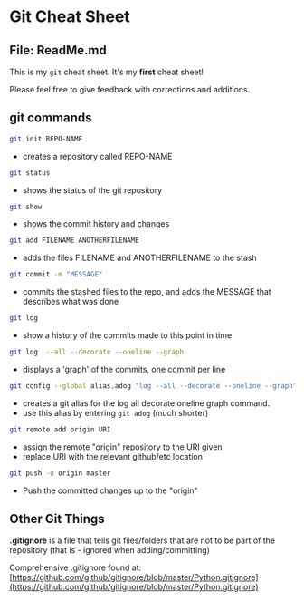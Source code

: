 # Git Cheat Sheet
## File: ReadMe.md

This is my `git` cheat sheet. It's my **first** cheat sheet!

Please feel free to give feedback with corrections and additions.

## git commands

```bash
git init REPO-NAME
```
- creates a repository called REPO-NAME

```bash
git status
```
- shows the status of the git repository

```bash
git show
```
- shows the commit history and changes

```bash
git add FILENAME ANOTHERFILENAME
```
- adds the files FILENAME and ANOTHERFILENAME to the stash

```bash
git commit -m "MESSAGE"
```
- commits the stashed files to the repo, and adds 
the MESSAGE that describes what was done

```bash
git log
```
- show a history of the commits made to this point in time

```bash
git log  --all --decorate --oneline --graph
```
- displays a 'graph' of the commits, one commit per line

```bash
git config --global alias.adog "log --all --decorate --oneline --graph"
```
- creates a git alias for the log all decorate oneline graph command.
- use this alias by entering `git adog` (much shorter)

```bash
git remote add origin URI
```
- assign the remote "origin" repository to the URI given
- replace URI with the relevant github/etc location

```bash
git push -u origin master
```
- Push the committed changes up to the "origin"


## Other Git Things

**.gitignore** is a file that tells git files/folders that are
not to be part of the repository (that is - ignored when 
adding/committing)

Comprehensive .gitignore found at:
[https://github.com/github/gitignore/blob/master/Python.gitignore](https://github.com/github/gitignore/blob/master/Python.gitignore)
